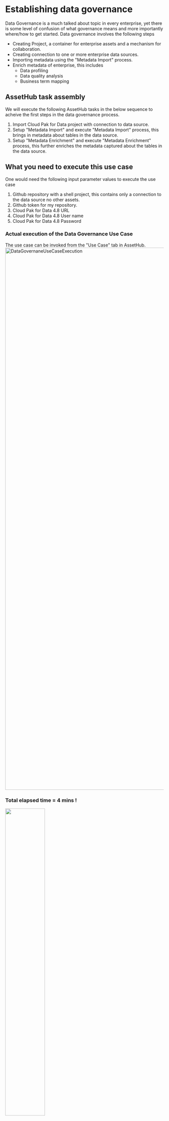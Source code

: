 # Establishing data governance
Data Governance is a much talked about topic in every enterprise, yet there is some level of confusion of what governance means and more importantly where/how to get started. Data governance involves the following steps
- Creating Project, a container for enterprise assets and a mechanism for collaboration.
- Creating connection to one or more enterprise data sources.
- Importing metadata using the "Metadata Import" process.
- Enrich metadata of enterprise, this includes
  - Data profiling
  - Data quality analysis
  - Business term mapping

## AssetHub task assembly
We will execute the following AssetHub tasks in the below sequence to acheive the first steps in the data governance process.
1) Import Cloud Pak for Data project with connection to data source.
2) Setup "Metadata Import" and execute "Metadata Import" process, this brings in metadata about tables in the data source.
4) Setup "Metadata Enrichment" and execute "Metadata Enrichment" process, this further enriches the metadata captured about the tables in the data source.

## What you need to execute this use case
One would need the following input parameter values to execute the use case
1) Github repository with a shell project, this contains only a connection to the data source no other assets.
2) Github token for my repository.
3) Cloud Pak for Data 4.8 URL
4) Cloud Pak for Data 4.8 User name
5) Cloud Pak for Data 4.8 Password

### Actual execution of the Data Governance Use Case
The use case can be invoked from the "Use Case" tab in AssetHub.
<img width="1721" alt="DataGovernaneUseCaseExecution" src="https://github.com/drangar/usecases/assets/16958324/fad6bf9f-b747-46d6-8bbb-06577b7c7afb">

### Total elapsed time = 4 mins !
<img src="https://github.com/drangar/usecases/assets/16958324/b53678b4-77bd-47b0-9748-acd5dbbdc79a" width="50%" height="50%"/>

[![Download and Watch the video]](https://ibm.box.com/shared/static/cawvciqh5bfqr7eqykynu8vl1yyzuut4.mp4)([https://youtu.be/vt5fpE0bzSY](https://ibm.box.com/shared/static/cawvciqh5bfqr7eqykynu8vl1yyzuut4.mp4))

The following animated image provides a quick preview of what you’ll go through to import metadata from an external data source, enrich that data with auto-assigned business terms, view the enriched data, and publish the enriched data to a catalog.

![UI for data governance](https://www.ibm.com/docs/en/SSQNUZ_4.8.x/wsj/getting-started/images/gov-trust-snippet.gif)
